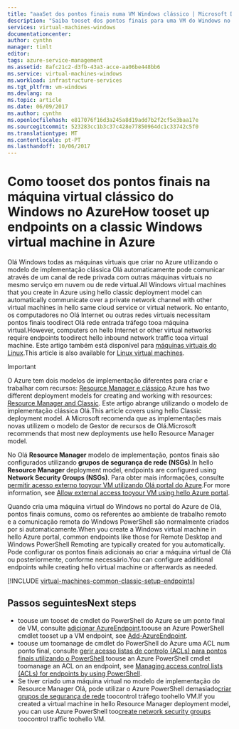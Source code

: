 ```yaml
---
title: "aaaSet dos pontos finais numa VM Windows clássico | Microsoft Docs"
description: "Saiba tooset dos pontos finais para uma VM do Windows no Olá comunicação tooallow de portal clássico do Azure com uma máquina virtual do Windows no Azure."
services: virtual-machines-windows
documentationcenter: 
author: cynthn
manager: timlt
editor: 
tags: azure-service-management
ms.assetid: 8afc21c2-d3fb-43a3-acce-aa06be448bb6
ms.service: virtual-machines-windows
ms.workload: infrastructure-services
ms.tgt_pltfrm: vm-windows
ms.devlang: na
ms.topic: article
ms.date: 06/09/2017
ms.author: cynthn
ms.openlocfilehash: e817076f16d3a245a8d19add7b2f2cf5e3baa17e
ms.sourcegitcommit: 523283cc1b3c37c428e77850964dc1c33742c5f0
ms.translationtype: MT
ms.contentlocale: pt-PT
ms.lasthandoff: 10/06/2017
---
```

# <a name="how-tooset-up-endpoints-on-a-classic-windows-virtual-machine-in-azure"></a><span data-ttu-id="050a8-103">Como tooset dos pontos finais na máquina virtual clássico do Windows no Azure</span><span class="sxs-lookup"><span data-stu-id="050a8-103">How tooset up endpoints on a classic Windows virtual machine in Azure</span></span>
<span data-ttu-id="050a8-104">Olá Windows todas as máquinas virtuais que criar no Azure utilizando o modelo de implementação clássica Olá automaticamente pode comunicar através de um canal de rede privada com outras máquinas virtuais no mesmo serviço em nuvem ou de rede virtual.</span><span class="sxs-lookup"><span data-stu-id="050a8-104">All Windows virtual machines that you create in Azure using hello classic deployment model can automatically communicate over a private network channel with other virtual machines in hello same cloud service or virtual network.</span></span> <span data-ttu-id="050a8-105">No entanto, os computadores no Olá Internet ou outras redes virtuais necessitam pontos finais toodirect Olá rede entrada tráfego tooa máquina virtual.</span><span class="sxs-lookup"><span data-stu-id="050a8-105">However, computers on hello Internet or other virtual networks require endpoints toodirect hello inbound network traffic tooa virtual machine.</span></span> <span data-ttu-id="050a8-106">Este artigo também está disponível para [máquinas virtuais do Linux](../../linux/classic/setup-endpoints.md).</span><span class="sxs-lookup"><span data-stu-id="050a8-106">This article is also available for [Linux virtual machines](../../linux/classic/setup-endpoints.md).</span></span>

> [!IMPORTANT]
> <span data-ttu-id="050a8-107">O Azure tem dois modelos de implementação diferentes para criar e trabalhar com recursos: [Resource Manager e clássico](../../../resource-manager-deployment-model.md).</span><span class="sxs-lookup"><span data-stu-id="050a8-107">Azure has two different deployment models for creating and working with resources: [Resource Manager and Classic](../../../resource-manager-deployment-model.md).</span></span> <span data-ttu-id="050a8-108">Este artigo abrange utilizando o modelo de implementação clássica Olá.</span><span class="sxs-lookup"><span data-stu-id="050a8-108">This article covers using hello Classic deployment model.</span></span> <span data-ttu-id="050a8-109">A Microsoft recomenda que as implementações mais novas utilizem o modelo de Gestor de recursos de Olá.</span><span class="sxs-lookup"><span data-stu-id="050a8-109">Microsoft recommends that most new deployments use hello Resource Manager model.</span></span>

<span data-ttu-id="050a8-110">No Olá **Resource Manager** modelo de implementação, pontos finais são configurados utilizando **grupos de segurança de rede (NSGs)**.</span><span class="sxs-lookup"><span data-stu-id="050a8-110">In hello **Resource Manager** deployment model, endpoints are configured using **Network Security Groups (NSGs)**.</span></span> <span data-ttu-id="050a8-111">Para obter mais informações, consulte [permitir acesso externo tooyour VM utilizando Olá portal do Azure](../nsg-quickstart-portal.md?toc=%2fazure%2fvirtual-machines%2fwindows%2ftoc.json).</span><span class="sxs-lookup"><span data-stu-id="050a8-111">For more information, see [Allow external access tooyour VM using hello Azure portal](../nsg-quickstart-portal.md?toc=%2fazure%2fvirtual-machines%2fwindows%2ftoc.json).</span></span>

<span data-ttu-id="050a8-112">Quando cria uma máquina virtual do Windows no portal do Azure de Olá, pontos finais comuns, como os referentes ao ambiente de trabalho remoto e a comunicação remota do Windows PowerShell são normalmente criados por si automaticamente.</span><span class="sxs-lookup"><span data-stu-id="050a8-112">When you create a Windows virtual machine in hello Azure portal, common endpoints like those for Remote Desktop and Windows PowerShell Remoting are typically created for you automatically.</span></span> <span data-ttu-id="050a8-113">Pode configurar os pontos finais adicionais ao criar a máquina virtual de Olá ou posteriormente, conforme necessário.</span><span class="sxs-lookup"><span data-stu-id="050a8-113">You can configure additional endpoints while creating hello virtual machine or afterwards as needed.</span></span>

[!INCLUDE [virtual-machines-common-classic-setup-endpoints](../../../../includes/virtual-machines-common-classic-setup-endpoints.md)]

## <a name="next-steps"></a><span data-ttu-id="050a8-114">Passos seguintes</span><span class="sxs-lookup"><span data-stu-id="050a8-114">Next steps</span></span>
* <span data-ttu-id="050a8-115">toouse um tooset de cmdlet do PowerShell do Azure se um ponto final de VM, consulte [adicionar AzureEndpoint](https://msdn.microsoft.com/library/azure/dn495300.aspx).</span><span class="sxs-lookup"><span data-stu-id="050a8-115">toouse an Azure PowerShell cmdlet tooset up a VM endpoint, see [Add-AzureEndpoint](https://msdn.microsoft.com/library/azure/dn495300.aspx).</span></span>
* <span data-ttu-id="050a8-116">toouse um toomanage de cmdlet do PowerShell do Azure uma ACL num ponto final, consulte [gerir acesso listas de controlo (ACLs) para pontos finais utilizando o PowerShell](../../../virtual-network/virtual-networks-acl-powershell.md).</span><span class="sxs-lookup"><span data-stu-id="050a8-116">toouse an Azure PowerShell cmdlet toomanage an ACL on an endpoint, see [Managing access control lists (ACLs) for endpoints by using PowerShell](../../../virtual-network/virtual-networks-acl-powershell.md).</span></span>
* <span data-ttu-id="050a8-117">Se tiver criado uma máquina virtual no modelo de implementação do Resource Manager Olá, pode utilizar o Azure PowerShell demasiado[criar grupos de segurança de rede](../../../virtual-network/virtual-networks-create-nsg-arm-ps.md) toocontrol tráfego toohello VM.</span><span class="sxs-lookup"><span data-stu-id="050a8-117">If you created a virtual machine in hello Resource Manager deployment model, you can use Azure PowerShell too[create network security groups](../../../virtual-network/virtual-networks-create-nsg-arm-ps.md) toocontrol traffic toohello VM.</span></span>
